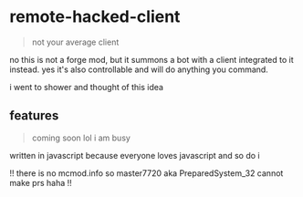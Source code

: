# remote-hacked-client
> not your average client

no this is not a forge mod, but it summons a bot with a client integrated to it instead. yes it's also controllable and will do anything you command.

i went to shower and thought of this idea 

## features
> coming soon lol i am busy

written in javascript because everyone loves javascript and so do i 

!! there is no mcmod.info so master7720 aka PreparedSystem_32 cannot make prs haha !!
